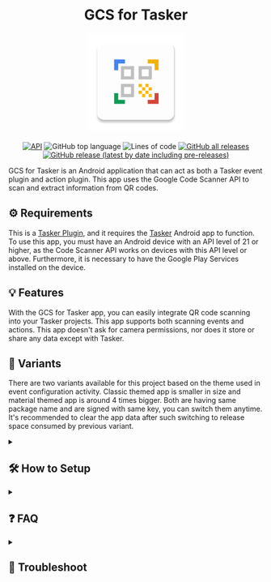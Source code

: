 <div align="center">
<h1 align="center">GCS for Tasker</h1>
<img src="app/src/main/res/mipmap-xxxhdpi/ic_launcher.png" alt="" style="margin-bottom: 20px;"><br>
<a href="https://developer.android.com/tools/releases/platforms#5.0">
<img alt="API" src="https://img.shields.io/badge/API-21%2B-brightgreen.svg?style=for-the-badge"></a>  
<img alt="GitHub top language" src="https://img.shields.io/github/languages/top/abhishekabhi789/GCS_for_Tasker?style=for-the-badge">
<img alt="Lines of code" src="https://img.shields.io/tokei/lines/github/abhishekabhi789/GCS_for_Tasker?style=for-the-badge">
<a href="https://github.com/abhishekabhi789/GCS_for_Tasker/releases">
<img alt="GitHub all releases" src="https://img.shields.io/github/downloads/abhishekabhi789/GCS_for_Tasker/total?style=for-the-badge"></a>
<a href="https://github.com/abhishekabhi789/GCS_for_Tasker/releases/latest">
<img alt="GitHub release (latest by date including pre-releases)" src="https://img.shields.io/github/v/release/abhishekabhi789/GCS_for_Tasker?include_prereleases&style=for-the-badge"></a>
</div>

GCS for Tasker is an Android application that can act as both a Tasker event plugin and action
plugin. This app uses the Google Code Scanner API to scan and extract information from QR codes.

## :gear: Requirements

This is a [Tasker Plugin](https://tasker.joaoapps.com/plugins-intro.html), and it requires
the [Tasker](https://joaoapps.com/tasker/) Android app to function. To use this app, you must have
an Android device with an API level of 21 or higher, as the Code Scanner API works on devices with
this API level or above. Furthermore, it is necessary to have the Google Play Services installed on the device.

## :bulb: Features

With the GCS for Tasker app, you can easily integrate QR code scanning into your Tasker projects.
This app supports both scanning events and actions. This app doesn't ask for camera permissions, nor
does it store or share any data except with Tasker.

## :dna: Variants

There are two variants available for this project based on the theme used in event configuration activity. Classic themed app is smaller in size and material themed app is around 4 times bigger. Both are having same package name and are signed with same key, you can switch them anytime. It's recommended to clear the app data after such switching to release space consumed by previous variant.

<details><summary>

## :hammer_and_wrench: How to Setup
</summary>
Install this plugin app and Tasker.

#### In Tasker

- For events, select the "Event" option, then choose "Plugin" and select "GCS for Tasker" from the
  list. From there, you can configure the event based on your preferences.
	
	* Value filter: The event will trigger only when the raw value of the scanned code matches the value filter. This field supports both simple and regex matching. Adjust the switch next to this field to choose simple matching or regex matching.
	
	* Type filter: The event will trigger only when the qr code type matches the type filter. This field takes integers from 0 to 12. Refer [BarcodeValueType](https://developers.google.com/android/reference/com/google/mlkit/vision/barcode/common/Barcode.BarcodeValueType) for information about code type constants. Use the search icon next to this field to easily select code types.
	
	If both the value filter and type filter are defined, then the event triggers only if both conditions are satisfied.
	
- For actions, select "Plugin" from the "Select action category" list, and then choose "GCS for Tasker". Action plugins do not require any inputs, Upon saving a "Configuration Saved" toast message will be displayed.

#### In GCS for Tasker

After completing the Tasker setup, try to perform a scan.

- If scanner modules are present, you will see the camera opened with the Google Code Scanner UI.
- If scanner modules are absent, you will see a toast message saying "Waiting for the Barcode UI
  module to be downloaded."
    * This download is a background task and is handled by the Google Play Service. You won't be
      notified when the task is completed.

</details>
<details><summary>

## :question: FAQ
</summary>

 #### Can this be used on a device that does not have Google Play Services?
  > No, the app uses the unbundled Google code scanner API provided by Google Play Services on the
  device.

 #### Why does this app use the Google Code Scanner?
 >- Easy to Implement and use.
 >- It can scan QR codes quickly.
 >- Scans damaged or distorted QR codes accurately.
  >- Supports a variety of QR code formats.

 #### Does the app require an internet connection to function?
  > This app does not require an internet connection since the scanner library is capable of working
  offline. However, Google Play Services requires an internet connection to download QR scanner
  libraries if they are not already present on your device.

 #### Sometimes the app closes with a toast message saying "Scanning Failed"!
  > The reason for this is unknown to us, but in most cases it can be fixed by clearing the data of
  Google Play Services (Attention!: Use caution when deleting). We are trying to fix this issue.

 #### Does clearing app data delete any setup or data?
  > All configuration data is stored in Tasker and the scanner library is in google play services,
  so by clearing the app data of this app will not make any problem. However, if you want to save
  the scan results, you have to set up a Tasker task to do so.
  
</details>
<details><summary>
	
## :wrench: Troubleshoot
</summary>

 #### Sometimes back button closes the scanner but again opens it without closing the app.
  > It's a know bug. It'll be fixed soon once the scanner code is optimized. Press home button to exit from the loop.

 #### Keep seeing the message 'Waiting for the Barcode UI module to be downloaded' whenever trying to scan a code.
  > This means the device doesn't have the scanner modules, and Google Play Service will try to
  download the module. Allow some time and ensure network connectivity to complete the download. The
  download task is hidden and handled by Google Play Services. If the issue persists, check [Scanner module not downloading](#scanner-module-not-downloading).

 #### Scanner module not downloading.
  >- Ensure internet connection.
  >- Ensure battery saver is turned off.
  >- Update play service if available.
  >- Reboot device.
  >
  > If problem persists try
  >- clearing the data of Google Play Services (Attention!: Use caution when deleting)
  >- Upgrade or downgrade Google Play Services.

 #### Code Scanned but no response from Tasker.
  >- Try a different code to make sure the tasker setup is correct.
  >- Check Tasker run log.
  >- Try both event and action.
  >- Create a new event/action without any filter rules and flash the output.
  >
  >  If you think it could be a bug, create an issue with relevant data.
  > **Warning** 
  > Careful with posting qr images and other data as they may contain personal data.
  
 #### Toast message saying "Scanning failed"
  > Probably due to bugs with scanner module.
  Try
  >- Clearing the data of Google Play Services.
    > **Attention** 
  > Use caution when deleting.
  >- Upgrade or downgrade Google Play Services.
  >- Wait for a bug fix from google.
</details>